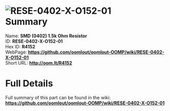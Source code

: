 
![RESE-0402-X-O152-01](https://github.com/oomlout/oomlout-OOMP/blob/master/parts/RESE-0402-X-O152-01/RESE-0402-X-O152-01_420.jpg)   
Summary
=================
  
Name: __SMD (0402) 1.5k Ohm Resistor__    
ID: __RESE-0402-X-O152-01__   
Hex ID: __R4152__   
WebPage: __https://github.com/oomlout/oomlout-OOMP/wiki/RESE-0402-X-O152-01__   
Short URL: __http://oom.lt/R4152__   

Full Details
==========================
Full summary of this part can be found in the wiki:   
__https://github.com/oomlout/oomlout-OOMP/wiki/RESE-0402-X-O152-01__    

